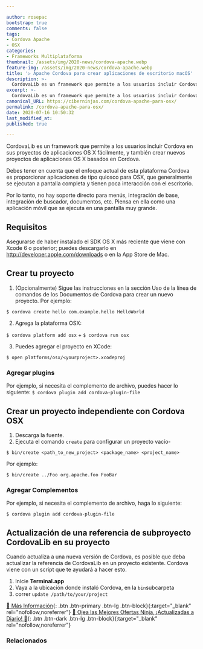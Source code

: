 ```yaml
---

author: rosepac
bootstrap: true
comments: false
tags:
- Cordova Apache
- OSX
categories:
- Frameworks Multiplataforma
thumbnail: /assets/img/2020-news/cordova-apache.webp
feature-img: /assets/img/2020-news/cordova-apache.webp
title: '▷ Apache Cordova para crear aplicaciones de escritorio macOS'
description: >-
  CordovaLib es un framework que permite a los usuarios incluir Cordova en sus proyectos de aplicaciones OS X fácilmente, y también crear nuevos proyectos de aplicaciones OS X basados ​​en Cordova.
excerpt: >-
  CordovaLib es un framework que permite a los usuarios incluir Cordova en sus proyectos de aplicaciones OS X fácilmente, y también crear nuevos proyectos de aplicaciones OS X basados ​​en Cordova.
canonical_URL: https://ciberninjas.com/cordova-apache-para-osx/
permalink: /cordova-apache-para-osx/
date: 2020-07-16 10:50:32
last_modified_at: 
published: true

---
```


CordovaLib es un framework que permite a los usuarios incluir Cordova en sus proyectos de aplicaciones OS X fácilmente, y también crear nuevos proyectos de aplicaciones OS X basados ​​en Cordova.

Debes tener en cuenta que el enfoque actual de esta plataforma Cordova es proporcionar aplicaciones de tipo quiosco para OSX, que generalmente se ejecutan a pantalla completa y tienen poca interacción con el escritorio.

Por lo tanto, no hay soporte directo para menús, integración de base, integración de buscador, documentos, etc. Piensa en ella como una aplicación móvil que se ejecuta en una pantalla muy grande.

## **Requisitos**

Asegurarse de haber instalado el SDK OS X más reciente que viene con Xcode 6 o posterior; puedes descargarlo en http://developer.apple.com/downloads o en la App Store de Mac.

## **Crear tu proyecto**

1. (Opcionalmente) Sigue las instrucciones en la sección Uso de la línea de comandos de los Documentos de Cordova para crear un nuevo proyecto. Por ejemplo:

`$ cordova create hello com.example.hello HelloWorld`

2. Agrega la plataforma OSX:

`$ cordova platform add osx` + `$ cordova run osx`

3. Puedes agregar el proyecto en XCode:

`$ open platforms/osx/<yourproject>.xcodeproj`

### **Agregar plugins**

Por ejemplo, si necesita el complemento de archivo, puedes hacer lo siguiente: `$ cordova plugin add cordova-plugin-file`

## **Crear un proyecto independiente con Cordova OSX**

1. Descarga la fuente.
2. Ejecuta el comando `create` para configurar un proyecto vacío-

`$ bin/create <path_to_new_project> <package_name> <project_name>`

Por ejemplo:

`$ bin/create ../Foo org.apache.foo FooBar`

### **Agregar Complementos**

Por ejemplo, si necesita el complemento de archivo, haga lo siguiente:

`$ cordova plugin add cordova-plugin-file`

## **Actualización de una referencia de subproyecto CordovaLib en su proyecto**

Cuando actualiza a una nueva versión de Cordova, es posible que deba actualizar la referencia de CordovaLib en un proyecto existente. Cordova viene con un script que te ayudará a hacer esto.

1. Inicie **Terminal.app**
2. Vaya a la ubicación donde instaló Cordova, en la `bin`subcarpeta
3. correr `update /path/to/your/project`

[🔨 Más Información](https://www.npmjs.com/package/cordova-osx){: .btn .btn-primary .btn-lg .btn-block}{:target="_blank" rel="nofollow,noreferrer"}
[🎁 Ojea las Mejores Ofertas Ninja, ¡Actualizadas a Diario! 🛒](https://www.amazon.es/shop/cibercursos){: .btn .btn-dark .btn-lg .btn-block}{:target="_blank" rel="nofollow,noreferrer"}

### Relacionados <!-- omit in toc -->
